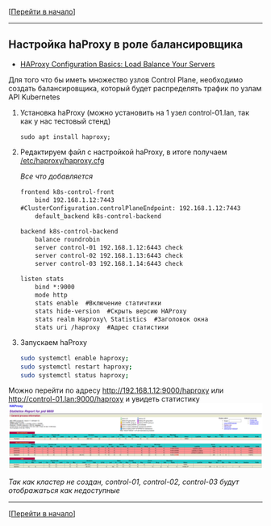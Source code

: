 [[Перейти в начало](../README.md)]

---

## Настройка haProxy в роле балансировщика

* [HAProxy Configuration Basics: Load Balance Your Servers](https://www.haproxy.com/blog/haproxy-configuration-basics-load-balance-your-servers)

Для того что бы иметь множество узлов Control Plane, необходимо создать балансировщика, который будет распределять трафик по узлам API Kubernetes

1. Установка haProxy (можно установить на 1 узел control-01.lan, так как у нас тестовый стенд)
   ```
   sudo apt install haproxy;
   ```
2. Редактируем файл с настройкой haProxy, в итоге получаем [/etc/haproxy/haproxy.cfg](./config/haproxy.cfg)

   *Все что добавляется*
   ```apacheconf
   frontend k8s-control-front
       bind 192.168.1.12:7443 #ClusterConfiguration.controlPlaneEndpoint: 192.168.1.12:7443
       default_backend k8s-control-backend
   ```
   ```apacheconf
   backend k8s-control-backend
       balance roundrobin
       server control-01 192.168.1.12:6443 check
       server control-02 192.168.1.13:6443 check
       server control-03 192.168.1.14:6443 check
   ```
   ```apacheconf
   listen stats
       bind *:9000
       mode http
       stats enable  #Включение статичтики
       stats hide-version  #Скрыть версию HAProxy
       stats realm Haproxy\ Statistics  #Заголовок окна
       stats uri /haproxy  #Адрес статистики
   ```
   
4. Запускаем haProxy
   ```bash
   sudo systemctl enable haproxy;
   sudo systemctl restart haproxy;
   sudo systemctl status haproxy;
   ```

Можно перейти по адресу http://192.168.1.12:9000/haproxy или http://control-01.lan:9000/haproxy и увидеть статистику
![haproxy_stats.png](img%2Fhaproxy_stats.png)

*Так как кластер не создан, control-01, control-02, control-03 будут отображаться как недоступные*
  
---

[[Перейти в начало](../README.md)]
